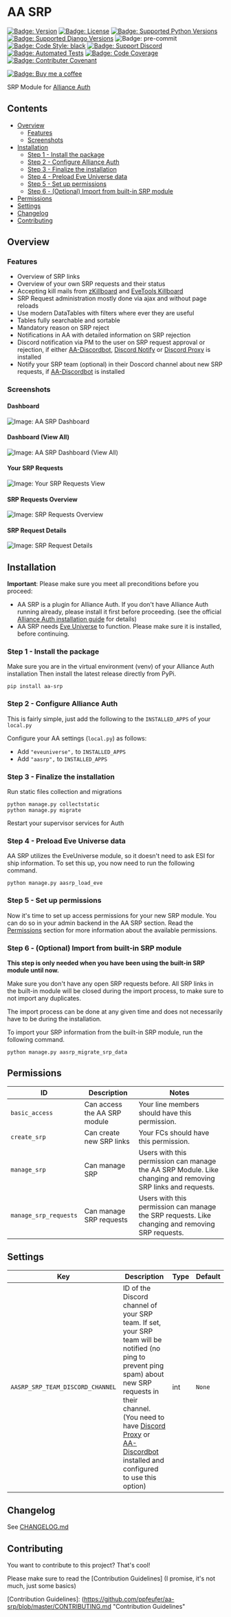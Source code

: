 # AA SRP

[![Badge: Version]][AA SRP on Pypi]
[![Badge: License]][AA SRP License]
[![Badge: Supported Python Versions]][AA SRP on Pypi]
[![Badge: Supported Django Versions]][AA SRP on Pypi]
![Badge: pre-commit]
[![Badge: Code Style: black]][black code formatter documentation]
[![Badge: Support Discord]][Support Discord]
[![Badge: Automated Tests]][Automated Tests on GitHub]
[![Badge: Code Coverage]][AA SRP on Codecov]
[![Badge: Contributer Covenant]][Code of Conduct]

[![Badge: Buy me a coffee]][ppfeufer on ko-fi]

SRP Module for [Alliance Auth]


## Contents

- [Overview](#overview)
    - [Features](#features)
    - [Screenshots](#screenshots)
- [Installation](#overview)
    - [Step 1 - Install the package](#step-1---install-the-package)
    - [Step 2 - Configure Alliance Auth](#step-2---configure-alliance-auth)
    - [Step 3 - Finalize the installation](#step-3---finalize-the-installation)
    - [Step 4 - Preload Eve Universe data](#step-4---preload-eve-universe-data)
    - [Step 5 - Set up permissions](#step-5---set-up-permissions)
    - [Step 6 - (Optional) Import from built-in SRP module](#step-6---optional-import-from-built-in-srp-module)
- [Permissions](#permissions)
- [Settings](#settings)
- [Changelog](#changelog)
- [Contributing](#contributing)


## Overview

### Features

- Overview of SRP links
- Overview of your own SRP requests and their status
- Accepting kill mails from [zKillboard] and [EveTools Killboard]
- SRP Request administration mostly done via ajax and without page reloads
- Use modern DataTables with filters where ever they are useful
- Tables fully searchable and sortable
- Mandatory reason on SRP reject
- Notifications in AA with detailed information on SRP rejection
- Discord notification via PM to the user on SRP request approval or rejection, if
  either [AA-Discordbot], [Discord Notify] or [Discord Proxy] is installed
- Notify your SRP team (optional) in their Doscord channel about new SRP requests, if
  [AA-Discordbot] is installed


### Screenshots

#### Dashboard

![Image: AA SRP Dashboard]


#### Dashboard (View All)

![Image: AA SRP Dashboard (View All)]


#### Your SRP Requests

![Image: Your SRP Requests View]


#### SRP Requests Overview

![Image: SRP Requests Overview]


#### SRP Request Details

![Image: SRP Request Details]


## Installation

**Important**: Please make sure you meet all preconditions before you proceed:

- AA SRP is a plugin for Alliance Auth. If you don't have Alliance Auth running
  already, please install it first before proceeding. (see the official
  [Alliance Auth installation guide] for details)
- AA SRP needs [Eve Universe] to function. Please make sure it is installed, before
  continuing.


### Step 1 - Install the package

Make sure you are in the virtual environment (venv) of your Alliance Auth
installation Then install the latest release directly from PyPi.

```shell
pip install aa-srp
```


### Step 2 - Configure Alliance Auth

This is fairly simple, just add the following to the `INSTALLED_APPS` of your `local.py`

Configure your AA settings (`local.py`) as follows:

- Add `"eveuniverse",` to `INSTALLED_APPS`
- Add `"aasrp",` to `INSTALLED_APPS`


### Step 3 - Finalize the installation

Run  static files collection and migrations

```shell
python manage.py collectstatic
python manage.py migrate
```

Restart your supervisor services for Auth


### Step 4 - Preload Eve Universe data

AA SRP utilizes the EveUniverse module, so it doesn't need to ask ESI for ship
information. To set this up, you now need to run the following command.

```shell
python manage.py aasrp_load_eve
```

### Step 5 - Set up permissions

Now it's time to set up access permissions for your new SRP module. You can do so in
your admin backend in the AA SRP section. Read the [Permissions](#permissions)
section for more information about the available permissions.


### Step 6 - (Optional) Import from built-in SRP module

**This step is only needed when you have been using the built-in SRP module until now.**

Make sure you don't have any open SRP requests before. All SRP links in the built-in
module will be closed during the import process, to make sure to not import any
duplicates.

The import process can be done at any given time and does not necessarily have to be
during the installation.

To import your SRP information from the built-in SRP module, run the following command.

```shell
python manage.py aasrp_migrate_srp_data
```


## Permissions

| ID                    | Description                  | Notes                                                                                                       |
|-----------------------|------------------------------|-------------------------------------------------------------------------------------------------------------|
| `basic_access`        | Can access the AA SRP module | Your line members should have this permission.                                                              |
| `create_srp`          | Can create new SRP links     | Your FCs should have this permission.                                                                       |
| `manage_srp`          | Can manage SRP               | Users with this permission can manage the AA SRP Module. Like changing and removing SRP links and requests. |
| `manage_srp_requests` | Can manage SRP requests      | Users with this permission can manage the SRP requests. Like changing and removing SRP requests.            |


## Settings

| Key                              | Description                                                                                                                                                                                                                                                  | Type  | Default  |
|----------------------------------|--------------------------------------------------------------------------------------------------------------------------------------------------------------------------------------------------------------------------------------------------------------|-------|----------|
| `AASRP_SRP_TEAM_DISCORD_CHANNEL` | ID of the Discord channel of your SRP team. If set, your SRP team will be notified (no ping to prevent ping spam) about new SRP requests in their channel. (You need to have [Discord Proxy] or [AA-Discordbot] installed and configured to use this option) | int   | `None`   |


## Changelog

See [CHANGELOG.md]


## Contributing

You want to contribute to this project? That's cool!

Please make sure to read the [Contribution Guidelines] (I promise, it's not much,
just some basics)


<!-- Images -->
[Badge: Version]: https://img.shields.io/pypi/v/aa-srp?label=release "Version"
[Badge: License]: https://img.shields.io/github/license/ppfeufer/aa-srp "License"
[Badge: Supported Python Versions]: https://img.shields.io/pypi/pyversions/aa-srp "Supported Python Versions"
[Badge: Supported Django Versions]: https://img.shields.io/pypi/djversions/aa-srp?label=django "Supported Django Versions"
[Badge: pre-commit]: https://img.shields.io/badge/pre--commit-enabled-brightgreen?logo=pre-commit&logoColor=white "pre-commit"
[Badge: Code Style: black]: https://img.shields.io/badge/code%20style-black-000000.svg "Code Style: black"
[Badge: Support Discord]: https://img.shields.io/discord/790364535294132234?label=discord "Support Discord"
[Badge: Automated Tests]: https://github.com/ppfeufer/aa-srp/actions/workflows/automated-checks.yml/badge.svg "Automated Tests"
[Badge: Code Coverage]: https://codecov.io/gh/ppfeufer/aa-srp/branch/master/graph/badge.svg "Code Coverage"
[Badge: Contributer Covenant]: https://img.shields.io/badge/Contributor%20Covenant-2.1-4baaaa.svg "Contributor Covenant"
[Badge: Buy me a coffee]: https://ko-fi.com/img/githubbutton_sm.svg "Buy me a coffee"

[Image: AA SRP Dashboard]: https://raw.githubusercontent.com/ppfeufer/aa-srp/master/aasrp/images/aa-srp-dashboard.jpg "AA SRP Dashboard"
[Image: AA SRP Dashboard (View All)]: https://raw.githubusercontent.com/ppfeufer/aa-srp/master/aasrp/images/aa-srp-dashboard-view-all.jpg "AA SRP Dashboard (View All)"
[Image: Your SRP Requests View]: https://raw.githubusercontent.com/ppfeufer/aa-srp/master/aasrp/images/aa-srp-your-requests.jpg "Your SRP Requests View"
[Image: SRP Requests Overview]: https://raw.githubusercontent.com/ppfeufer/aa-srp/master/aasrp/images/aa-srp-requests-overview.jpg "SRP Requests Overview"
[Image: SRP Request Details]: https://raw.githubusercontent.com/ppfeufer/aa-srp/master/aasrp/images/aa-srp-request-details.jpg "SRP Request Details"

<!-- Links -->
[AA SRP on Pypi]: https://pypi.org/project/aa-srp/
[AA SRP on Codecov]: https://codecov.io/gh/ppfeufer/aa-srp
[AA SRP License]: https://github.com/ppfeufer/aa-srp/blob/master/LICENSE
[black code formatter documentation]: http://black.readthedocs.io/en/latest/
[Support Discord]: https://discord.gg/zmh52wnfvM
[Automated Tests on GitHub]: https://github.com/ppfeufer/aa-srp/actions/workflows/automated-checks.yml
[Code of Conduct]: https://github.com/ppfeufer/aa-srp/blob/master/CODE_OF_CONDUCT.md
[ppfeufer on ko-fi]: https://ko-fi.com/N4N8CL1BY

[Alliance Auth]: https://gitlab.com/allianceauth/allianceauth "Alliance Auth"
[Alliance Auth installation guide]: https://allianceauth.readthedocs.io/en/latest/installation/allianceauth.html "Alliance Auth installation guide"
[zKillboard]: https://zkillboard.com/ "zKillboard"
[EveTools Killboard]: https://kb.evetools.org/ "EveTools Killboard"
[AA-Discordbot]: https://github.com/pvyParts/allianceauth-discordbot "AA-Discordbot"
[Discord Notify]: https://gitlab.com/ErikKalkoken/aa-discordnotify "Discord Notify"
[Discord Proxy]: https://gitlab.com/ErikKalkoken/discordproxy "Discord Proxy"
[Eve Universe]: https://gitlab.com/ErikKalkoken/django-eveuniverse "Eve Universe"
[CHANGELOG.md]: https://github.com/ppfeufer/aa-srp/blob/master/CHANGELOG.md "CHANGELOG.md"
[Contribution Guidelines]: (https://github.com/ppfeufer/aa-srp/blob/master/CONTRIBUTING.md "Contribution Guidelines"
